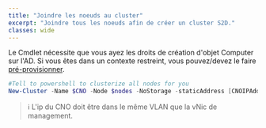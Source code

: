 ```yaml
---
title: "Joindre les noeuds au cluster"
excerpt: "Joindre tous les noeuds afin de créer un cluster S2D."
classes: wide
---
```


Le Cmdlet nécessite que vous ayez les droits de création d'objet Computer sur l'AD.
Si vous êtes dans un contexte restreint, vous pouvez/devez le faire [pré-provisionner](https://learn.microsoft.com/windows-server/failover-clustering/prestage-cluster-adds).

```powershell
#Tell to powershell to clusterize all nodes for you
New-Cluster -Name $CNO -Node $nodes -NoStorage -staticAddress [CNOIPAddress]
```

> ℹ️ L'ip du CNO doit être dans le même VLAN que la vNic de management.